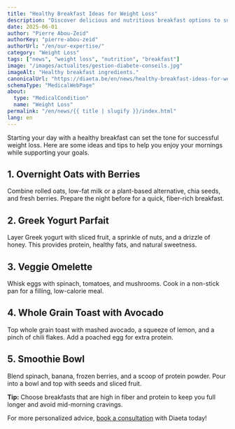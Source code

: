 ```yaml
---
title: "Healthy Breakfast Ideas for Weight Loss"
description: "Discover delicious and nutritious breakfast options to support your weight loss journey, with practical tips from Diaeta."
date: 2025-06-01
author: "Pierre Abou-Zeid"
authorKey: "pierre-abou-zeid"
authorUrl: "/en/our-expertise/"
category: "Weight Loss"
tags: ["news", "weight loss", "nutrition", "breakfast"]
image: "/images/actualites/gestion-diabete-conseils.jpg"
imageAlt: "Healthy breakfast ingredients."
canonicalUrl: "https://diaeta.be/en/news/healthy-breakfast-ideas-for-weight-loss/"
schemaType: "MedicalWebPage"
about:
  type: "MedicalCondition"
  name: "Weight Loss"
permalink: "/en/news/{{ title | slugify }}/index.html"
lang: en
---
```


Starting your day with a healthy breakfast can set the tone for successful weight loss. Here are some ideas and tips to help you enjoy your mornings while supporting your goals.

## 1. Overnight Oats with Berries

Combine rolled oats, low-fat milk or a plant-based alternative, chia seeds, and fresh berries. Prepare the night before for a quick, fiber-rich breakfast.

## 2. Greek Yogurt Parfait

Layer Greek yogurt with sliced fruit, a sprinkle of nuts, and a drizzle of honey. This provides protein, healthy fats, and natural sweetness.

## 3. Veggie Omelette

Whisk eggs with spinach, tomatoes, and mushrooms. Cook in a non-stick pan for a filling, low-calorie meal.

## 4. Whole Grain Toast with Avocado

Top whole grain toast with mashed avocado, a squeeze of lemon, and a pinch of chili flakes. Add a poached egg for extra protein.

## 5. Smoothie Bowl

Blend spinach, banana, frozen berries, and a scoop of protein powder. Pour into a bowl and top with seeds and sliced fruit.

**Tip:** Choose breakfasts that are high in fiber and protein to keep you full longer and avoid mid-morning cravings.

For more personalized advice, [book a consultation](/en/appointment/) with Diaeta today! 